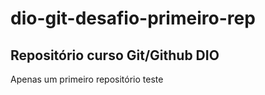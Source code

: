 # dio-git-desafio-primeiro-rep

## Repositório curso Git/Github DIO

Apenas um primeiro repositório teste
